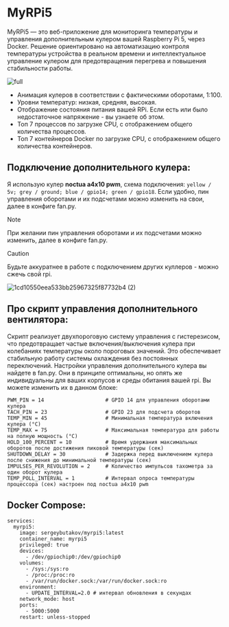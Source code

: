 # MyRPi5
MyRPi5 — это веб-приложение для мониторинга температуры и управления дополнительным кулером вашей Raspberry Pi 5, через Docker. Решение ориентировано на автоматизацию контроля температуры устройства в реальном времени и интеллектуальное управление кулером для предотвращения перегрева и повышения стабильности работы. 

![full](https://github.com/user-attachments/assets/a82b88ae-dd99-4ea0-bcae-2f8f5709bcfb)

* Анимация кулеров в соответствии с фактическими оборотами, 1:100.
* Уровни температур: низкая, средняя, высокая.
* Отображение состояния питания вашей RPi. Если есть или было недостаточное напряжение - вы узнаете об этом.
* Топ 7 процессов по загрузке CPU, с отображением общего количества процессов.
* Топ 7 контейнеров Docker по загрузке CPU, с отображением общего количества контейнеров.



## Подключение дополнительного кулера:
Я использую кулер **noctua a4x10 pwm**, схема подключения: `yellow / 5v; grey / ground; blue / gpio14; green / gpio18`. Если удобно, пин управления оборотами и их подсчетами можно изменить на свои, далее в конфиге fan.py. 
> [!NOTE]
> При желании пин управления оборотами и их подсчетами можно изменить, далее в конфиге fan.py.

> [!CAUTION]
> Будьте аккуратнее в работе с подключением других куллеров - можно сжечь свой rpi.

![1cd10550eea533bb25967325f87732b4 (2)](https://github.com/user-attachments/assets/ab69ca6b-33e5-43a5-ac89-3cbd0ed19033)

## Про скрипт управления дополнительного вентилятора:
Скрипт реализует двухпороговую систему управления с гистерезисом, что предотвращает частые включения/выключения кулера при колебаниях температуры около пороговых значений. Это обеспечивает стабильную работу системы охлаждения без постоянных переключений. 
Настройки управления дополнительного кулера вы найдете в fan.py. Они в принципе оптимальны, но опять же индивидуальны для ваших корпусов и среды обитания вашей rpi. Вы можете изменить их в данном блоке:
```
PWM_PIN = 14                    # GPIO 14 для управления оборотами кулера
TACH_PIN = 23                   # GPIO 23 для подсчета оборотов
TEMP_MIN = 45                   # Минимальная температура включения кулера (°C)
TEMP_MAX = 75                   # Максимальная температура для работы на полную мощность (°C)
HOLD_100_PERCENT = 10           # Время удержания максимальных оборотов после достижения пиковой температуры (сек)
SHUTDOWN_DELAY = 30             # Задержка перед выключением кулера после снижения до минимальной температуры (сек)
IMPULSES_PER_REVOLUTION = 2     # Количество импульсов тахометра за один оборот кулера
TEMP_POLL_INTERVAL = 1          # Интервал опроса температуры процессора (сек) настроен под noctua a4x10 pwm
```

## Docker Compose:
```
services:
  myrpi5:
    image: sergeybutakov/myrpi5:latest
    container_name: myrpi5
    privileged: true
    devices:
      - /dev/gpiochip0:/dev/gpiochip0
    volumes:
      - /sys:/sys:ro
      - /proc:/proc:ro
      - /var/run/docker.sock:/var/run/docker.sock:ro
    environment:
      - UPDATE_INTERVAL=2.0 # интервал обновления в секундах
    network_mode: host
    ports:
      - 5000:5000
    restart: unless-stopped
```
